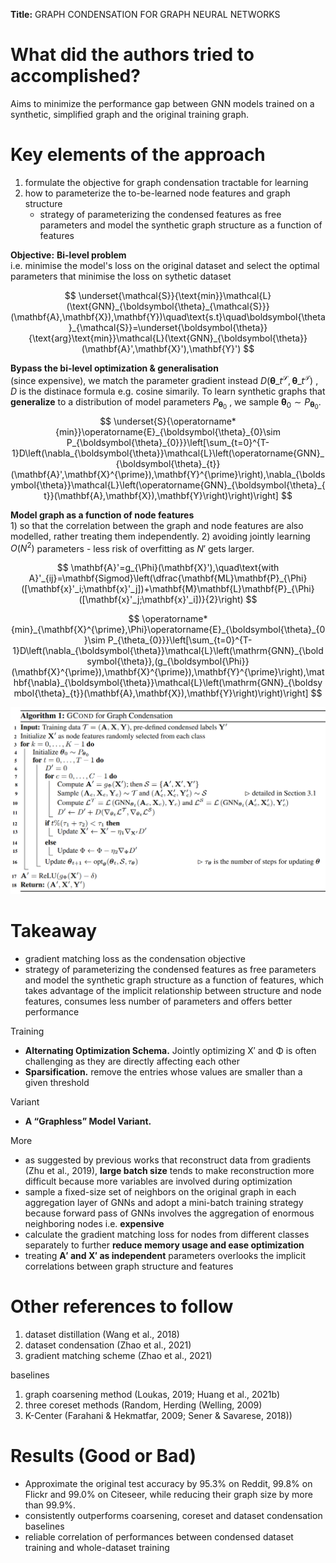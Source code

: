 **Title:** GRAPH CONDENSATION FOR GRAPH NEURAL NETWORKS

# What did the authors tried to accomplished?

Aims to minimize the performance gap between GNN models trained on a synthetic, simplified graph and the original training graph.  
  

# Key elements of the approach

1. formulate the objective for graph condensation tractable for learning
2. how to parameterize the to-be-learned node features and graph structure
   - strategy of parameterizing the condensed features as free parameters and model the synthetic graph structure as a function of features

**Objective:** **Bi-level problem**  
i.e. minimise the model's loss on the original dataset and select the optimal parameters that minimise the loss on sythetic dataset

$$
\underset{\mathcal{S}}{\text{min}}\mathcal{L}(\text{GNN}_{\boldsymbol{\theta}_{\mathcal{S}}}(\mathbf{A},\mathbf{X}),\mathbf{Y})\quad\text{s.t}\quad\boldsymbol{\theta}_{\mathcal{S}}=\underset{\boldsymbol{\theta}}{\text{arg}\text{min}}\mathcal{L}(\text{GNN}_{\boldsymbol{\theta}}(\mathbf{A}',\mathbf{X}'),\mathbf{Y}')
$$  


**Bypass the bi-level optimization & generalisation**   
(since expensive), we match the parameter gradient instead $D(\boldsymbol{\theta}\_{t}^{\mathcal S},\boldsymbol{\theta}\_{t}^{\mathcal T})$ , $D$ is the distinace formula e.g. cosine simarily.
To learn synthetic graphs that **generalize** to a distribution of model parameters $P_{\boldsymbol{\theta}_0}$ , we sample $\boldsymbol{\theta}_{0}\sim P_{\boldsymbol{\theta}_{0}}$.
$$
\underset{S}{\operatorname*{min}}\operatorname{E}_{\boldsymbol{\theta}_{0}\sim P_{\boldsymbol{\theta}_{0}}}\left[\sum_{t=0}^{T-1}D\left(\nabla_{\boldsymbol{\theta}}\mathcal{L}\left(\operatorname{GNN}_{\boldsymbol{\theta}_{t}}(\mathbf{A}',\mathbf{X}^{\prime}),\mathbf{Y}^{\prime}\right),\nabla_{\boldsymbol{\theta}}\mathcal{L}\left(\operatorname{GNN}_{\boldsymbol{\theta}_{t}}(\mathbf{A},\mathbf{X}),\mathbf{Y}\right)\right)\right]
$$

**Model graph as a function of node features**  
1\) so that the correlation between the graph and node features are also modelled, rather treating them independently. 2) avoiding jointly learning $O(N^2)$ parameters - less risk of overfitting as $N'$ gets larger.  

$$
\mathbf{A}'=g_{\Phi}(\mathbf{X}'),\quad\text{with A}'_{ij}=\mathbf{Sigmod}\left(\dfrac{\mathbf{ML}\mathbf{P}_{\Phi}([\mathbf{x}'_i;\mathbf{x}'_j])+\mathbf{M}\mathbf{L}\mathbf{P}_{\Phi}([\mathbf{x}'_j;\mathbf{x}'_i])}{2}\right)
$$  

$$
\operatorname*{min}_{\mathbf{X}^{\prime},\Phi}\operatorname{E}_{\boldsymbol{\theta}_{0}\sim P_{\theta_{0}}}\left[\sum_{t=0}^{T-1}D\left(\nabla_{\boldsymbol{\theta}}\mathcal{L}\left(\mathrm{GNN}_{\boldsymbol{\theta}},(g_{\boldsymbol{\Phi}}(\mathbf{X}^{\prime}),\mathbf{X}^{\prime}),\mathbf{Y}^{\prime}\right),\mathbf{\nabla}_{\boldsymbol{\theta}}\mathcal{L}\left(\mathrm{GNN}_{\boldsymbol{\theta}_{t}}(\mathbf{A},\mathbf{X}),\mathbf{Y}\right)\right)\right]
$$

<img src="imgs/gcond-algo.png" alt="drawing" width="600"/>


# Takeaway

- gradient matching loss as the condensation objective
- strategy of parameterizing the condensed features as free parameters and model the synthetic graph structure as a function of features, which takes advantage of the implicit relationship between structure and node features, consumes less number of parameters and offers better performance

Training

- **Alternating Optimization Schema.** Jointly optimizing X′ and Φ is often challenging as they are directly affecting each other  
- **Sparsification.** remove the entries whose values are smaller than a given threshold

Variant

- **A “Graphless” Model Variant.**

More 

- as suggested by previous works that reconstruct data from gradients (Zhu et al., 2019), **large batch size** tends to make reconstruction more difficult because more variables are involved during optimization
- sample a fixed-size set of neighbors on the original graph in each aggregation layer of GNNs and adopt a mini-batch training strategy because forward pass of GNNs involves the aggregation of enormous neighboring nodes i.e. **expensive**
- calculate the gradient matching loss for nodes from different classes separately to further **reduce memory usage and ease optimization**
- treating **A′ and X′ as independent** parameters overlooks the implicit correlations between graph structure and features
  
# Other references to follow

1. dataset distillation (Wang et al., 2018)
2. dataset condensation (Zhao et al., 2021) 
3. gradient matching scheme (Zhao et al., 2021)

baselines

1. graph coarsening method (Loukas, 2019; Huang et al., 2021b)
2. three coreset methods (Random, Herding (Welling, 2009)
3. K-Center (Farahani & Hekmatfar, 2009; Sener & Savarese, 2018))


# Results (Good or Bad)

- Approximate the original test accuracy by 95.3% on Reddit, 99.8% on Flickr and 99.0% on Citeseer, while reducing their graph size by more than 99.9%.
- consistently outperforms coarsening, coreset and dataset condensation baselines
- reliable correlation of performances between condensed dataset training and whole-dataset training